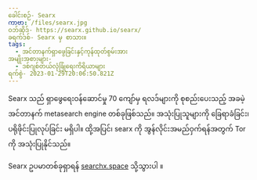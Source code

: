 ```yaml
---
ခေါင်းစဉ်- Searx
ကာဗာ: /files/searx.jpg
ဝဘ်ဆိုဒ်- https://searx.github.io/searx/
ခရက်ဒစ်- Searx မှ စာသား။
tags:
  - အင်တာနက်ရှာဖွေခြင်းနှင့်ကုန်ထုတ်စွမ်းအား
အမျိုးအစားများ-
  - ဒစ်ဂျစ်တယ်လုံခြုံရေးကိရိယာများ
ရက်စွဲ- 2023-01-29T20:06:50.821Z
---
```

Searx သည် ရှာဖွေရေးဝန်ဆောင်မှု 70 ကျော်မှ ရလဒ်များကို စုစည်းပေးသည့် အခမဲ့အင်တာနက် metasearch engine တစ်ခုဖြစ်သည်။ အသုံးပြုသူများကို ခြေရာခံခြင်း၊ ပရိုဖိုင်းပြုလုပ်ခြင်း မရှိပါ။ ထို့အပြင်၊ searx ကို အွန်လိုင်းအမည်ဝှက်ရန်အတွက် Tor ကို အသုံးပြုနိုင်သည်။

Searx ဥပမာတစ်ခုရှာရန် [searchx.space](https://searx.space/) သို့သွားပါ ။